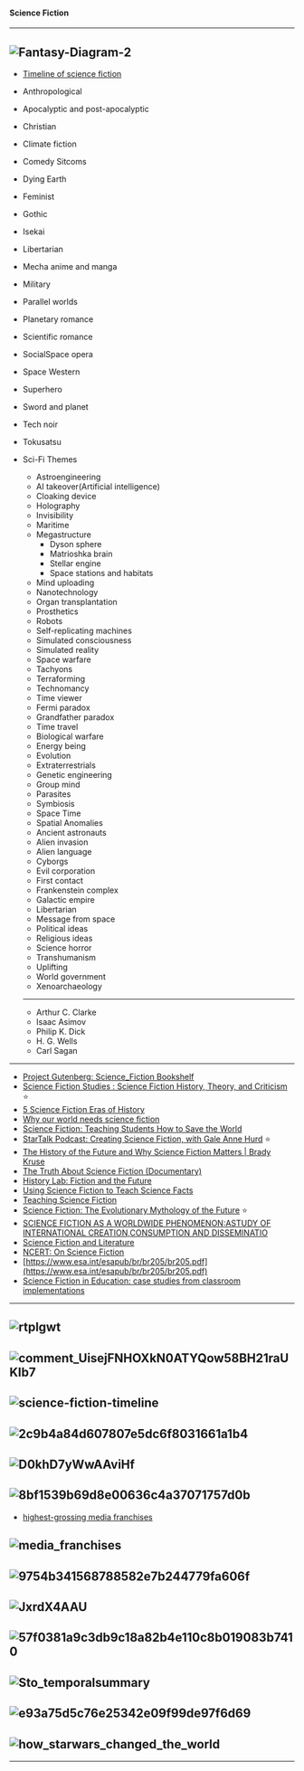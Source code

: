 #### Science Fiction
-----------------
![Fantasy-Diagram-2](https://the-artifice.com/wp-content/uploads/2018/10/Fantasy-Diagram-2.jpg)
-----------------
 - [Timeline of science fiction](https://en.wikipedia.org/wiki/Timeline_of_science_fiction)
 - Anthropological
 - Apocalyptic and post-apocalyptic
 - Christian
 - Climate fiction
 - Comedy Sitcoms
 - Dying Earth
 - Feminist 
 - Gothic
 - Isekai
 - Libertarian
 - Mecha anime and manga
 - Military
 - Parallel worlds
 - Planetary romance
 - Scientific romance
 - SocialSpace opera
 - Space Western
 - Superhero
 - Sword and planet
 - Tech noir
 - Tokusatsu
 - Sci-Fi Themes
   - Astroengineering
   - AI takeover(Artificial intelligence)
   - Cloaking device
   - Holography
   - Invisibility
   - Maritime
   - Megastructure
     - Dyson sphere
     - Matrioshka brain
     - Stellar engine
     - Space stations and habitats
   - Mind uploading
   - Nanotechnology
   - Organ transplantation
   - Prosthetics
   - Robots
   - Self-replicating machines
   - Simulated consciousness
   - Simulated reality
   - Space warfare
   - Tachyons
   - Terraforming
   - Technomancy
   - Time viewer
   - Fermi paradox
   - Grandfather paradox
   - Time travel
   - Biological warfare
   - Energy being
   - Evolution
   - Extraterrestrials
   - Genetic engineering
   - Group mind
   - Parasites
   - Symbiosis
   - Space Time
   - Spatial Anomalies
   - Ancient astronauts
   - Alien invasion
   - Alien language
   - Cyborgs
   - Evil corporation
   - First contact
   - Frankenstein complex
   - Galactic empire
   - Libertarian
   - Message from space
   - Political ideas
   - Religious ideas
   - Science horror
   - Transhumanism
   - Uplifting 
   - World government
   - Xenoarchaeology
   
   -----------------
   - Arthur C. Clarke
   - Isaac Asimov
   - Philip K. Dick
   - H. G. Wells
   - Carl Sagan
 ------------
 - [Project Gutenberg: Science_Fiction Bookshelf](http://www.gutenberg.org/wiki/Science_Fiction_(Bookshelf))
 - [Science Fiction Studies : Science Fiction History, Theory, and Criticism](https://www.depauw.edu/sfs/biblio.htm) :star:
 - [5 Science Fiction Eras of History](https://www.youtube.com/watch?v=VNficZQdh2Q)
 - [Why our world needs science fiction](https://www.youtube.com/watch?v=FJkixvgJqsY)
 - [Science Fiction: Teaching Students How to Save the World](https://www.youtube.com/watch?v=9Ed8OeZcOBI)
 - [StarTalk Podcast: Creating Science Fiction, with Gale Anne Hurd](https://www.youtube.com/watch?v=6YezXTR_5cc) :star:
 - [The History of the Future and Why Science Fiction Matters | Brady Kruse ](https://www.youtube.com/watch?v=qEZ1ZtpDxmU)
 - [The Truth About Science Fiction (Documentary)](https://www.youtube.com/watch?v=OqFTDSsaFJE)
 - [History Lab: Fiction and the Future](https://www.sciencehistory.org/event/history-lab-fiction-and-the-future)
 - [Using Science Fiction to Teach Science Facts](https://cornerstone.lib.mnsu.edu/cgi/viewcontent.cgi?article=1262&context=etds)
 - [Teaching Science Fiction](http://www.sfcenter.ku.edu/teaching.htm)
 - [Science Fiction: The Evolutionary Mythology of the Future](https://www.centerforfutureconsciousness.com/pdf_files/Readings/Science-Fiction_The%20Evolutionary%20Mythology%20of%20the%20Future.pdf) :star:
 - [SCIENCE FICTION AS A WORLDWIDE PHENOMENON:ASTUDY OF INTERNATIONAL CREATION,CONSUMPTION AND DISSEMINATIO](https://arxiv.org/ftp/arxiv/papers/1308/1308.1292.pdf)
 - [Science Fiction and Literature ](https://shodhganga.inflibnet.ac.in/bitstream/10603/62113/7/07_chapter%20-%20i.pdf)
 - [NCERT: On Science Fiction](https://ncert.nic.in/ncerts/l/lekl126.pdf)
 - [https://www.esa.int/esapub/br/br205/br205.pdf](https://www.esa.int/esapub/br/br205/br205.pdf)
 - [Science Fiction in Education: case studies from classroom implementations](https://www.researchgate.net/publication/282350899_Science_Fiction_in_Education_case_studies_from_classroom_implementations)
 ----------------
 ![rtplgwt](https://bioensci.files.wordpress.com/2013/04/rtplgwt.jpg)
 ---------------
   ![comment_UisejFNHOXkN0ATYQow58BH21raUKIb7](https://cdn.vox-cdn.com/thumbor/DPT3trnllka3l8fkgFRf0RbFVz0=/1385x369:3272x1417/1400x1400/filters:focal(1848x801:2552x1505):format(jpeg)/cdn.vox-cdn.com/uploads/chorus_image/image/54235177/comment_UisejFNHOXkN0ATYQow58BH21raUKIb7.1492093324.jpg)
   -----------
   ![science-fiction-timeline](https://vizzlo.com/gallery/timeline/example/science-fiction-timeline.png)
   ------------
   ![2c9b4a84d607807e5dc6f8031661a1b4](https://i.pinimg.com/originals/2c/9b/4a/2c9b4a84d607807e5dc6f8031661a1b4.png)
   -------------------------
   ![D0khD7yWwAAviHf](https://pbs.twimg.com/media/D0khD7yWwAAviHf.jpg:large)
   ---------
   ![8bf1539b69d8e00636c4a37071757d0b](https://i.pinimg.com/originals/8b/f1/53/8bf1539b69d8e00636c4a37071757d0b.jpg)
   --------
   - [highest-grossing media franchises](https://en.wikipedia.org/wiki/List_of_highest-grossing_media_franchises)
   
   ![media_franchises](https://2oqz471sa19h3vbwa53m33yj-wpengine.netdna-ssl.com/wp-content/uploads/2019/11/media_franchises.png)
   ------------
![9754b341568788582e7b244779fa606f](https://i.pinimg.com/originals/97/54/b3/9754b341568788582e7b244779fa606f.jpg)
--------
![JxrdX4AAU](https://pbs.twimg.com/media/ED-JxrdX4AAU-O9.jpg)
----------
![57f0381a9c3db9c18a82b4e110c8b019083b7410](https://preview.redd.it/or2k8kcx3w641.jpg?auto=webp&s=57f0381a9c3db9c18a82b4e110c8b019083b7410)
------
![Sto_temporalsummary](https://gamepedia.cursecdn.com/sto_gamepedia/thumb/b/b8/Sto_temporalsummary.jpg/1200px-Sto_temporalsummary.jpg)
------------
![e93a75d5c76e25342e09f99de97f6d69](https://upload.wikimedia.org/wikipedia/en/timeline/e93a75d5c76e25342e09f99de97f6d69.png)
--------------
![how_starwars_changed_the_world](https://ctch110michaelqing.files.wordpress.com/2016/01/how_starwars_changed_the_world.jpg)
----------------
---------------------------
